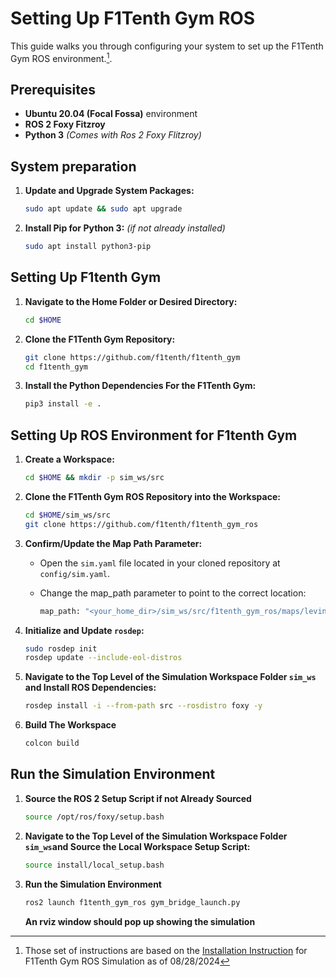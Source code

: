 # Setting Up F1Tenth Gym ROS

This guide walks you through configuring your system to set up the F1Tenth Gym ROS environment.[^1].

## Prerequisites

- **Ubuntu 20.04 (Focal Fossa)** environment
- **ROS 2 Foxy Fitzroy**
- **Python 3** *(Comes with Ros 2 Foxy Flitzroy)*

## System preparation

1. **Update and Upgrade System Packages:**

   ```bash
   sudo apt update && sudo apt upgrade
   ```

2. **Install Pip for Python 3:** *(if not already installed)*

   ```bash
   sudo apt install python3-pip
   ```

## Setting Up F1tenth Gym

1. **Navigate to the Home Folder or Desired Directory:**

   ```bash
   cd $HOME
   ```

2. **Clone the F1Tenth Gym Repository:**

   ```bash
   git clone https://github.com/f1tenth/f1tenth_gym
   cd f1tenth_gym
   ```

3. **Install the Python Dependencies For the F1Tenth Gym:**

   ```bash
   pip3 install -e .
   ```

## Setting Up ROS Environment for F1tenth Gym

1. **Create a Workspace:**

   ```bash
   cd $HOME && mkdir -p sim_ws/src
   ```

2. **Clone the F1Tenth Gym ROS Repository into the Workspace:**

   ```bash
   cd $HOME/sim_ws/src
   git clone https://github.com/f1tenth/f1tenth_gym_ros
   ```

3. **Confirm/Update the Map Path Parameter:**

    - Open the `sim.yaml` file located in your cloned repository at `config/sim.yaml`.
    - Change the map_path parameter to point to the correct location:

      ```bash
      map_path: "<your_home_dir>/sim_ws/src/f1tenth_gym_ros/maps/levine"
      ```

4. **Initialize and Update `rosdep`:**

   ```bash
   sudo rosdep init
   rosdep update --include-eol-distros
   ```

5. **Navigate to the Top Level of the Simulation Workspace Folder `sim_ws` and Install ROS Dependencies:**

   ```bash
   rosdep install -i --from-path src --rosdistro foxy -y
   ```

6. **Build The Workspace**

   ```bash
   colcon build
   ```

## Run the Simulation Environment

1. **Source the ROS 2 Setup Script if not Already Sourced**

   ```bash
   source /opt/ros/foxy/setup.bash
   ```

2. **Navigate to the Top Level of the Simulation Workspace Folder `sim_ws`and Source the Local Workspace Setup Script:**

   ```bash
   source install/local_setup.bash
   ```

3. **Run the Simulation Environment**

   ```bash
   ros2 launch f1tenth_gym_ros gym_bridge_launch.py
   ```

   **An rviz window should pop up showing the simulation**

[^1]: Those set of instructions are based on the [Installation Instruction](https://github.com/f1tenth/f1tenth_gym_ros) for F1Tenth Gym ROS Simulation as of 08/28/2024
